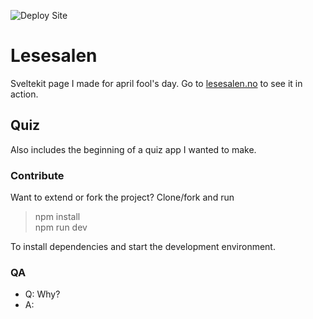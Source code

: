 ![Deploy Site](https://github.com/HenrikEide/lesesalen/actions/workflows/build-deploy.yaml/badge.svg)

# Lesesalen

Sveltekit page I made for april fool's day. Go to [lesesalen.no](https://lesesalen.no) to see it in action.

## Quiz

Also includes the beginning of a quiz app I wanted to make.

### Contribute

Want to extend or fork the project? Clone/fork and run

> npm install  
> npm run dev

To install dependencies and start the development environment.

### QA

- Q: Why?
- A:
